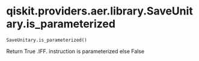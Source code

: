 # qiskit.providers.aer.library.SaveUnitary.is\_parameterized

`SaveUnitary.is_parameterized()`

Return True .IFF. instruction is parameterized else False
